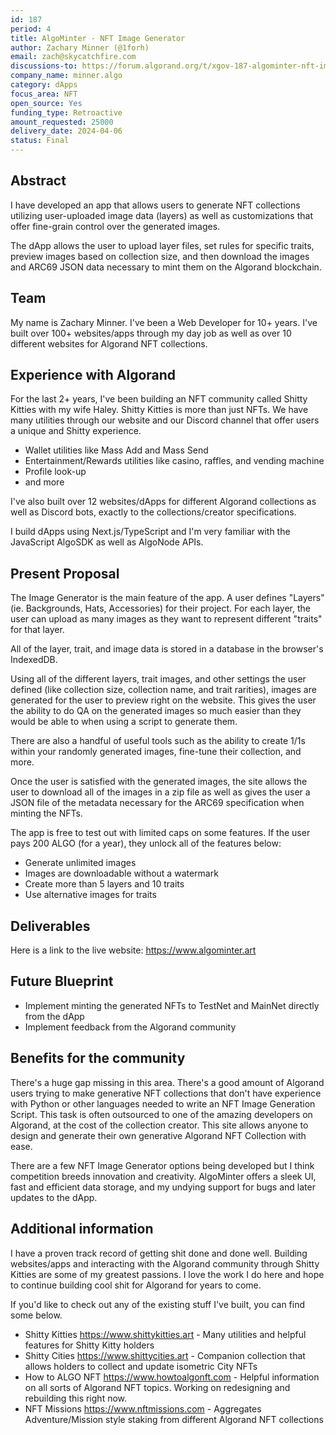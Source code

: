 ```yaml
---
id: 187
period: 4
title: AlgoMinter - NFT Image Generator
author: Zachary Minner (@1forh)
email: zach@skycatchfire.com
discussions-to: https://forum.algorand.org/t/xgov-187-algominter-nft-image-generator/11841
company_name: minner.algo
category: dApps
focus_area: NFT
open_source: Yes
funding_type: Retroactive
amount_requested: 25000
delivery_date: 2024-04-06
status: Final
---
```


## Abstract
I have developed an app that allows users to generate NFT collections utilizing user-uploaded image data (layers) as well as customizations that offer fine-grain control over the generated images. 

The dApp allows the user to upload layer files, set rules for specific traits, preview images based on collection size, and then download the images and ARC69 JSON data necessary to mint them on the Algorand blockchain.

## Team
My name is Zachary Minner. I've been a Web Developer for 10+ years. I've built over 100+ websites/apps through my day job as well as over 10 different websites for Algorand NFT collections.

## Experience with Algorand
For the last 2+ years, I've been building an NFT community called Shitty Kitties with my wife Haley. Shitty Kitties is more than just NFTs. We have many utilities through our website and our Discord channel that offer users a unique and Shitty experience.
- Wallet utilities like Mass Add and Mass Send
- Entertainment/Rewards utilities like casino, raffles, and vending machine
- Profile look-up 
- and more

I've also built over 12 websites/dApps for different Algorand collections as well as Discord bots, exactly to the collections/creator specifications. 

I build dApps using Next.js/TypeScript and I'm very familiar with the JavaScript AlgoSDK as well as AlgoNode APIs.

## Present Proposal

The Image Generator is the main feature of the app. A user defines "Layers" (ie. Backgrounds, Hats, Accessories) for their project. For each layer, the user can upload as many images as they want to represent different "traits" for that layer.

All of the layer, trait, and image data is stored in a database in the browser's IndexedDB.

Using all of the different layers, trait images, and other settings the user defined (like collection size, collection name, and trait rarities), images are generated for the user to preview right on the website. This gives the user the ability to do QA on the generated images so much easier than they would be able to when using a script to generate them.

There are also a handful of useful tools such as the ability to create 1/1s within your randomly generated images, fine-tune their collection, and more. 

Once the user is satisfied with the generated images, the site allows the user to download all of the images in a zip file as well as gives the user a JSON file of the metadata necessary for the ARC69 specification when minting the NFTs.

The app is free to test out with limited caps on some features. If the user pays 200 ALGO (for a year), they unlock all of the features below:

- Generate unlimited images
- Images are downloadable without a watermark
- Create more than 5 layers and 10 traits
- Use alternative images for traits

## Deliverables

Here is a link to the live website: https://www.algominter.art

## Future Blueprint
- Implement minting the generated NFTs to TestNet and MainNet directly from the dApp
- Implement feedback from the Algorand community

## Benefits for the community
There's a huge gap missing in this area. There's a good amount of Algorand users trying to make generative NFT collections that don't have experience with Python or other languages needed to write an NFT Image Generation Script.
This task is often outsourced to one of the amazing developers on Algorand, at the cost of the collection creator. This site allows anyone to design and generate their own generative Algorand NFT Collection with ease.

There are a few NFT Image Generator options being developed but I think competition breeds innovation and creativity. AlgoMinter offers a sleek UI, fast and efficient data storage, and my undying support for bugs and later updates to the dApp.

## Additional information
I have a proven track record of getting shit done and done well. Building websites/apps and interacting with the Algorand community through Shitty Kitties are some of my greatest passions. I love the work I do here and hope to continue building cool shit for Algorand for years to come.

If you'd like to check out any of the existing stuff I've built, you can find some below.

- Shitty Kitties https://www.shittykitties.art - Many utilities and helpful features for Shitty Kitty holders
- Shitty Cities https://www.shittycities.art - Companion collection that allows holders to collect and update isometric City NFTs
- How to ALGO NFT https://www.howtoalgonft.com - Helpful information on all sorts of Algorand NFT topics. Working on redesigning and rebuilding this right now.
- NFT Missions https://www.nftmissions.com - Aggregates Adventure/Mission style staking from different Algorand NFT collections
